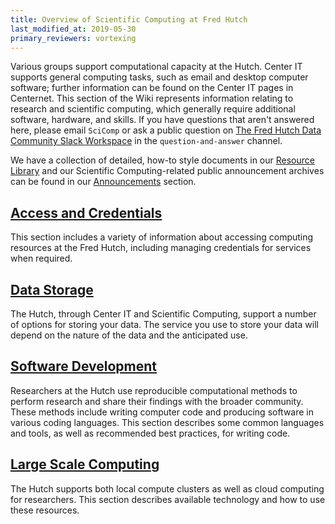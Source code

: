 ```yaml
---
title: Overview of Scientific Computing at Fred Hutch
last_modified_at: 2019-05-30
primary_reviewers: vortexing
---
```

Various groups support computational capacity at the Hutch. Center IT supports general computing tasks, such as email and desktop computer software; further information can be found on the Center IT pages in Centernet. This section of the Wiki represents information relating to research and scientific computing, which generally require additional software, hardware, and skills. If you have questions that aren't answered here, please email `SciComp` or ask a public question on [The Fred Hutch Data Community Slack Workspace](https://fhdata.slack.com) in the `question-and-answer` channel. 

We have a collection of detailed, how-to style documents in our [Resource Library](/compdemos/) and our Scientific Computing-related public announcement archives can be found in our [Announcements](/scicompannounce/) section.  

## [Access and Credentials](/scicomputing/access_overview/)
This section includes a variety of information about accessing computing resources at the Fred Hutch, including managing credentials for services when required.   


## [Data Storage](/scicomputing/store_overview/)
The Hutch, through Center IT and Scientific Computing, support a number of options for storing your data. The service you use to store your data will depend on the nature of the data and the anticipated use.


## [Software Development](/scicomputing/software_overview/)
Researchers at the Hutch use reproducible computational methods to perform research and share their findings with the broader community. These methods include writing computer code and producing software in various coding languages. This section describes some common languages and tools, as well as recommended best practices, for writing code.


## [Large Scale Computing](/scicomputing/compute_overview/)
The Hutch supports both local compute clusters as well as cloud computing for researchers. This section describes available technology and how to use these resources.
